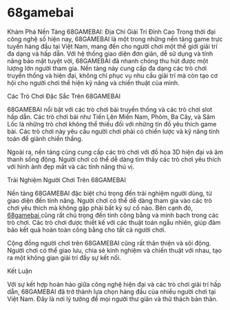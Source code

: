 # 68gamebai
Khám Phá Nền Tảng 68GAMEBAI: Địa Chỉ Giải Trí Đỉnh Cao
Trong thời đại công nghệ số hiện nay, 68GAMEBAI là một trong những nền tảng game trực tuyến hàng đầu tại Việt Nam, mang đến cho người chơi một thế giới giải trí đa dạng và hấp dẫn. Với hệ thống giao diện đơn giản, dễ sử dụng và tính năng bảo mật tuyệt vời, 68GAMEBAI đã nhanh chóng thu hút được một lượng lớn người tham gia. Nền tảng này cung cấp đa dạng các trò chơi truyền thống và hiện đại, không chỉ phục vụ nhu cầu giải trí mà còn tạo cơ hội cho người chơi thể hiện kỹ năng và chiến thuật của mình.

Các Trò Chơi Đặc Sắc Trên 68GAMEBAI

68GAMEBAI nổi bật với các trò chơi bài truyền thống và các trò chơi slot hấp dẫn. Các trò chơi bài như Tiến Lên Miền Nam, Phỏm, Ba Cây, và Sâm Lốc là những trò chơi không thể thiếu đối với những tín đồ yêu thích game bài. Các trò chơi này yêu cầu người chơi phải có chiến lược và kỹ năng tính toán để giành chiến thắng.

Ngoài ra, nền tảng cũng cung cấp các trò chơi với đồ họa 3D hiện đại và âm thanh sống động. Người chơi có thể dễ dàng tìm thấy các trò chơi yêu thích với hình ảnh đẹp mắt và các tính năng thú vị.

Trải Nghiệm Người Chơi Trên 68GAMEBAI

Nền tảng 68GAMEBAI đặc biệt chú trọng đến trải nghiệm người dùng, từ giao diện đến tính năng. Người chơi có thể dễ dàng tham gia vào các trò chơi yêu thích mà không gặp phải bất kỳ sự cố nào. Bên cạnh đó, <a href="https://68gamebai-online.com"> 68gamebai </a> cũng rất chú trọng đến tính công bằng và minh bạch trong các trò chơi. Các trò chơi được thiết kế với các thuật toán ngẫu nhiên, giúp đảm bảo kết quả hoàn toàn công bằng cho tất cả người chơi.

Cộng đồng người chơi trên 68GAMEBAI cũng rất thân thiện và sôi động. Người chơi có thể giao lưu, chia sẻ kinh nghiệm và chiến thuật với nhau, tạo ra một không gian giải trí đầy sự kết nối.

Kết Luận

Với sự kết hợp hoàn hảo giữa công nghệ hiện đại và các trò chơi giải trí hấp dẫn, 68GAMEBAI đã trở thành lựa chọn hàng đầu của nhiều người chơi tại Việt Nam. Đây là nơi lý tưởng để mọi người thư giãn và thử thách bản thân.
